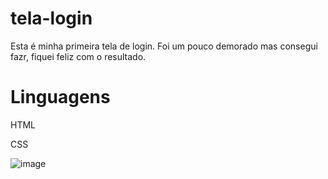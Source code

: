# tela-login

Esta é minha primeira tela de login. Foi um pouco demorado mas consegui fazr, fiquei feliz com o resultado.

# Linguagens

HTML


CSS


![image](https://github.com/thiagoodev/tela-login/assets/118679233/fb9180ec-d02c-4e55-8280-f8f24912b9cb)





